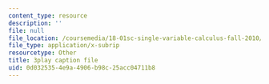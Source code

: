 ```yaml
---
content_type: resource
description: ''
file: null
file_location: /coursemedia/18-01sc-single-variable-calculus-fall-2010/0d0325354e9a4906b98c25acc04711b8_JXPe2J069c.srt
file_type: application/x-subrip
resourcetype: Other
title: 3play caption file
uid: 0d032535-4e9a-4906-b98c-25acc04711b8
---
```

